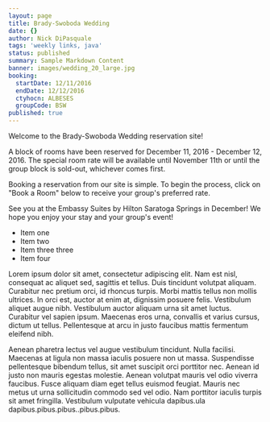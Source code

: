 ```yaml
---
layout: page
title: Brady-Swoboda Wedding
date: {}
author: Nick DiPasquale
tags: 'weekly links, java'
status: published
summary: Sample Markdown Content
banner: images/wedding_20_large.jpg
booking:
  startDate: 12/11/2016
  endDate: 12/12/2016
  ctyhocn: ALBESES
  groupCode: BSW
published: true
---
```

Welcome to the Brady-Swoboda Wedding reservation site!

A block of rooms have been reserved for December 11, 2016 - December 12, 2016. The special room rate will be available until November 11th or until the group block is sold-out, whichever comes first.

Booking a reservation from our site is simple. To begin the process, click on "Book a Room" below to receive your group's preferred rate.

See you at the Embassy Suites by Hilton Saratoga Springs in December! We hope you enjoy your stay and your group's event!

 * Item one
 * Item two
 * Item three three
 * Item four
 
Lorem ipsum dolor sit amet, consectetur adipiscing elit. Nam est nisl, consequat ac aliquet sed, sagittis et tellus. Duis tincidunt volutpat aliquam. Curabitur nec pretium orci, id rhoncus turpis. Morbi mattis tellus non mollis ultrices. In orci est, auctor at enim at, dignissim posuere felis. Vestibulum aliquet augue nibh. Vestibulum auctor aliquam urna sit amet luctus. Curabitur vel sapien ipsum. Maecenas eros urna, convallis et varius cursus, dictum ut tellus. Pellentesque at arcu in justo faucibus mattis fermentum eleifend nibh.

Aenean pharetra lectus vel augue vestibulum tincidunt. Nulla facilisi. Maecenas at ligula non massa iaculis posuere non ut massa. Suspendisse pellentesque bibendum tellus, sit amet suscipit orci porttitor nec. Aenean id justo non mauris egestas molestie. Aenean volutpat mauris vel odio viverra faucibus. Fusce aliquam diam eget tellus euismod feugiat. Mauris nec metus ut urna sollicitudin commodo sed vel odio. Nam porttitor iaculis turpis sit amet fringilla. Vestibulum vulputate vehicula dapibus.ula dapibus.pibus.pibus..pibus.pibus.

